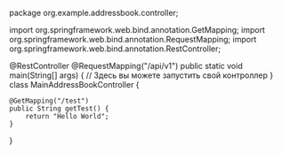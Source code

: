 package org.example.addressbook.controller;

import org.springframework.web.bind.annotation.GetMapping;
import org.springframework.web.bind.annotation.RequestMapping;
import org.springframework.web.bind.annotation.RestController;

@RestController
@RequestMapping("/api/v1")
public static void main(String[] args)
{ // Здесь вы можете запустить свой контроллер }
class MainAddressBookController {

    @GetMapping("/test")
    public String getTest() {
        return "Hello World";
    }
}
